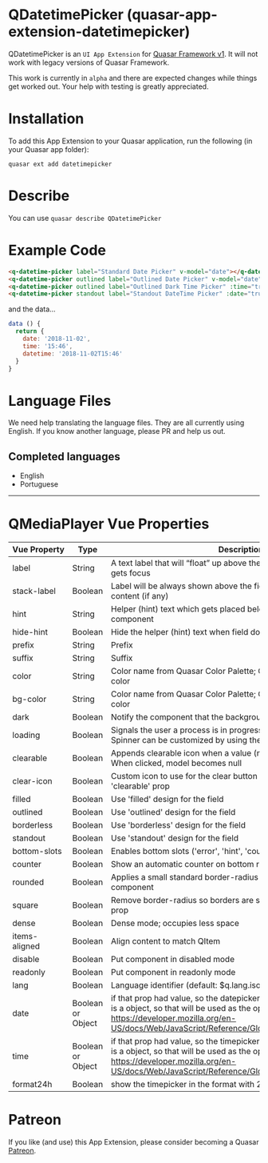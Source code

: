 QDatetimePicker (quasar-app-extension-datetimepicker)
===

QDatetimePicker is an `UI App Extension` for [Quasar Framework v1](https://v1.quasar-framework.org/). It will not work with legacy versions of Quasar Framework.

This work is currently in `alpha` and there are expected changes while things get worked out. Your help with testing is greatly appreciated.

# Installation
To add this App Extension to your Quasar application, run the following (in your Quasar app folder):
```
quasar ext add datetimepicker
```

# Describe
You can use `quasar describe QDatetimePicker`

# Example Code
```html
<q-datetime-picker label="Standard Date Picker" v-model="date"></q-datetime-picker>
<q-datetime-picker outlined label="Outlined Date Picker" v-model="date"></q-datetime-picker>
<q-datetime-picker outlined label="Outlined Dark Time Picker" :time="true" color="negative" dark v-model="time"></q-datetime-picker>
<q-datetime-picker standout label="Standout DateTime Picker" :date="true" :time="true" color="positive" dark v-model="datetime"></q-datetime-picker>
```
and the data...
```js
data () {
  return {
    date: '2018-11-02',
    time: '15:46',
    datetime: '2018-11-02T15:46'
  }
}
```

# Language Files

We need help translating the language files. They are all currently using English. If you know another language, please PR and help us out.

## Completed languages
- English
- Portuguese

---

# QMediaPlayer Vue Properties
| Vue&nbsp;Property | Type	|  Description |
|---|---|---|
| label | String | A text label that will “float” up above the input field, once the field gets focus |
| stack-label | Boolean | Label will be always shown above the field regardless of field content (if any) |
| hint | String | Helper (hint) text which gets placed below your wrapped form component |
| hide-hint | Boolean | Hide the helper (hint) text when field doesn't has focus |
| prefix | String | Prefix |
| suffix | String | Suffix |
| color | String | Color name from Quasar Color Palette; Overrides default dynamic color |
| bg-color | String | Color name from Quasar Color Palette; Overrides default dynamic color |
| dark | Boolean | Notify the component that the background is a dark color |
| loading | Boolean | Signals the user a process is in progress by displaying a spinner; Spinner can be customized by using the 'loading' slot. |
| clearable | Boolean | Appends clearable icon when a value (not undefined or null) is set; When clicked, model becomes null |
| clear-icon | Boolean | Custom icon to use for the clear button when using along with 'clearable' prop |
| filled | Boolean | Use 'filled' design for the field |
| outlined | Boolean | Use 'outlined' design for the field |
| borderless | Boolean | Use 'borderless' design for the field |
| standout | Boolean | Use 'standout' design for the field |
| bottom-slots | Boolean | Enables bottom slots ('error', 'hint', 'counter') |
| counter | Boolean | Show an automatic counter on bottom right |
| rounded | Boolean | Applies a small standard border-radius for a squared shape of the component |
| square | Boolean | Remove border-radius so borders are squared; Overrides 'rounded' prop |
| dense | Boolean | Dense mode; occupies less space |
| items-aligned | Boolean | Align content to match QItem |
| disable | Boolean | Put component in disabled mode |
| readonly | Boolean | Put component in readonly mode |
| lang | Boolean | Language identifier (default: $q.lang.isoName) |
| date | Boolean or Object | if that prop had value, so the datepicker will be showed. is the value is a object, so that will be used as the options to format the date. see: https://developer.mozilla.org/en-US/docs/Web/JavaScript/Reference/Global_Objects/DateTimeFormat |
| time | Boolean or Object | if that prop had value, so the timepicker will be showed. is the value is a object, so that will be used as the options to format the time. see: https://developer.mozilla.org/en-US/docs/Web/JavaScript/Reference/Global_Objects/DateTimeFormat |
| format24h | Boolean | show the timepicker in the format with 24 hours |

# Patreon
If you like (and use) this App Extension, please consider becoming a Quasar [Patreon](https://www.patreon.com/quasarframework).